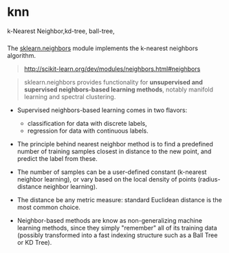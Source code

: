 # knn
k-Nearest Neighbor,kd-tree, ball-tree,

###
The [sklearn.neighbors](http://scikit-learn.org/dev/modules/classes.html#module-sklearn.neighbors) 
module implements the k-nearest neighbors algorithm.
> http://scikit-learn.org/dev/modules/neighbors.html#neighbors

> sklearn.neighbors provides functionality for **unsupervised and supervised 
neighbors-based learning methods**, notably manifold learning and spectral 
clustering.
* Supervised neighbors-based learning comes in two flavors:  
    - classification for data with discrete labels,  
    - regression for data with continuous labels.  
    
* The principle behind nearest neighbor method is to find a predefined number of training 
samples closest in distance to the new point, and predict the label from these.

* The number of samples can be a user-defined constant (k-nearest neighbor learning), 
or vary based on the local density of points (radius-distance neighbor learning).

* The distance be any metric measure: standard Euclidean distance is the most common choice.

* Neighbor-based methods are know as non-generalizing machine learning methods, since they 
simply "remember" all of its training data (possibly transformed into a fast indexing 
structure such as a Ball Tree or KD Tree).


